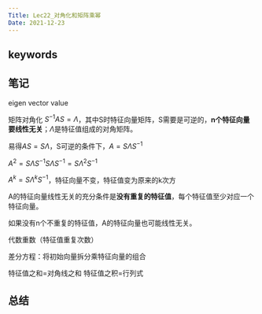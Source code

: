 ```yaml
---
Title: Lec22_对角化和矩阵乘幂
Date: 2021-12-23
---
```


## keywords

## 笔记

eigen vector value

矩阵对角化 $S^{-1}AS=\Lambda$，其中S时特征向量矩阵，S需要是可逆的，**n个特征向量要线性无关**；$\Lambda$是特征值组成的对角矩阵。

易得$AS=S\Lambda$，S可逆的条件下，$A=S\Lambda S^{-1}$

$A^2=S\Lambda S^{-1}S\Lambda S^{-1}=S\Lambda^2 S^{-1}$

$A^k=S\Lambda^k S^{-1}$，特征向量不变，特征值变为原来的k次方

A的特征向量线性无关的充分条件是**没有重复的特征值**，每个特征值至少对应一个特征向量。

如果没有n个不重复的特征值，A的特征向量也可能线性无关。

代数重数（特征值重复次数）

差分方程：将初始向量拆分乘特征向量的组合

特征值之和=对角线之和 特征值之积=行列式
## 总结